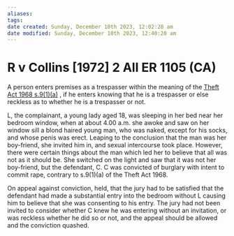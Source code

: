 ```yaml
---
aliases: 
tags: 
date created: Sunday, December 10th 2023, 12:02:28 am
date modified: Sunday, December 10th 2023, 12:40:20 am
---
```


# R v Collins [1972] 2 All ER 1105 (CA)

A person enters premises as a trespasser within the meaning of the [Theft Act 1968 s.9(1)(a)](https://uk.westlaw.com/Document/IDF694F90E44811DA8D70A0E70A78ED65/View/FullText.html?originationContext=document&transitionType=DocumentItem&ppcid=2fa06d61b1de4591a687d91e67711e1b&contextData=(sc.Default)) , if he enters knowing that he is a trespasser or else reckless as to whether he is a trespasser or not.

L, the complainant, a young lady aged 18, was sleeping in her bed near her bedroom window, when at about 4.00 a.m. she awoke and saw on her window sill a blond haired young man, who was naked, except for his socks, and whose penis was erect. Leaping to the conclusion that the man was her boy-friend, she invited him in, and sexual intercourse took place. However, there were certain things about the man which led her to believe that all was not as it should be. She switched on the light and saw that it was not her boy-friend, but the defendant, C. C was convicted of burglary with intent to commit rape, contrary to s.9(1)(a) of the Theft Act 1968.

On appeal against conviction, held, that the jury had to be satisfied that the defendant had made a substantial entry into the bedroom without L causing him to believe that she was consenting to his entry. The jury had not been invited to consider whether C knew he was entering without an invitation, or was reckless whether he did so or not, and the appeal should be allowed and the conviction quashed.
